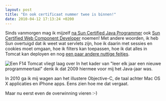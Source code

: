 ```yaml
---
layout: post
title: "En ook certificaat nummer twee is binnen!"
date: 2010-04-12 17:13:24 +0200
---
```


Sinds vanmorgen mag ik mijzelf [na Sun Certified Java
Programmer](/hacking/scjp.html) ook [Sun Certified Web Component
Developer](http://in.sun.com/training/certification/java/scwcd.xml)
noemen! Met andere woorden, ik heb Sun overtuigd dat ik weet wat
servlets zijn, hoe ik daarin met sessies en cookies moet omgaan, hoe
ik filters kan toepassen, hoe ik dat alles in Tomcat kan deployen en
nog [een paar andere nuttige
feitjes](http://in.sun.com/training/catalog/courses/CX-310-083.xml).

![Een F14 Tomcat vliegt laag over](https://www.dropbox.com/s/tn2lgxwmcnvuzl1/tomcat-f14.png?dl=1)
In het kader van "leer elk jaar een nieuwe programmeertaal" denk ik
dat 2009 hiermee voor mij het Java-jaar was.

In 2010 ga ik mij wagen aan het illustere Objective-C, de taal
achter Mac OS X applicaties en iPhone apps. Eens zien hoe me dat
vergaat.

Maar nu eerst even de overwinning vieren :-)
